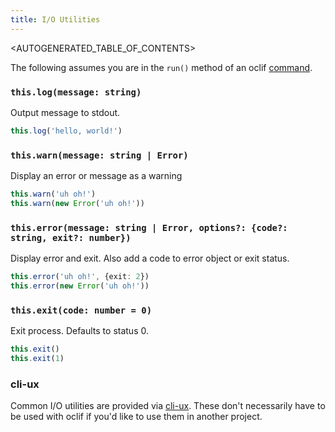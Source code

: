 ```yaml
---
title: I/O Utilities
---
```


<AUTOGENERATED_TABLE_OF_CONTENTS>

The following assumes you are in the `run()` method of an oclif [command](commands.md).

### `this.log(message: string)`

Output message to stdout.

```typescript
this.log('hello, world!')
```

### `this.warn(message: string | Error)`

Display an error or message as a warning

```typescript
this.warn('uh oh!')
this.warn(new Error('uh oh!'))
```

### `this.error(message: string | Error, options?: {code?: string, exit?: number})`

Display error and exit. Also add a code to error object or exit status.

```typescript
this.error('uh oh!', {exit: 2})
this.error(new Error('uh oh!'))
```

### `this.exit(code: number = 0)`

Exit process. Defaults to status 0.

```typescript
this.exit()
this.exit(1)
```

### cli-ux

Common I/O utilities are provided via [cli-ux](https://github.com/oclif/cli-ux). These don't necessarily have to be used with oclif if you'd like to use them in another project.
